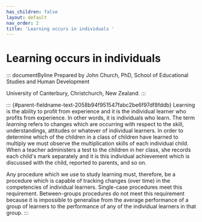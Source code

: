 ```yaml
---
has_children: false
layout: default
nav_order: 2
title: 'Learning occurs in individuals '
---
```

# Learning occurs in individuals 


::: documentByline
Prepared by John Church, PhD, School of Educational Studies and Human
Development

University of Canterbury, Christchurch, New Zealand.
:::

::: {#parent-fieldname-text-2058b94f951547fabc2be6f97df8fddb}
Learning is the ability to profit from experience and it is the
individual learner who profits from experience. In other words, it is
individuals who learn. The term *learning* refers to changes which are
occurring with respect to the skill, understandings, attitudes or
whatever of individual learners. In order to determine which of the
children in a class of children have learned to multiply we must observe
the multiplication skills of each individual child. When a teacher
administers a test to the children in her class, she records each
child\'s mark separately and it is this individual achievement which is
discussed with the child, reported to parents, and so on.

Any procedure which we use to study learning must, therefore, be a
procedure which is capable of tracking changes (over time) in the
competencies of individual learners. Single-case procedures meet this
requirement. Between-groups procedures do not meet this requirement
because it is impossible to generalise from the average performance of a
group of learners to the performance of any of the individual learners
in that group.
:::
